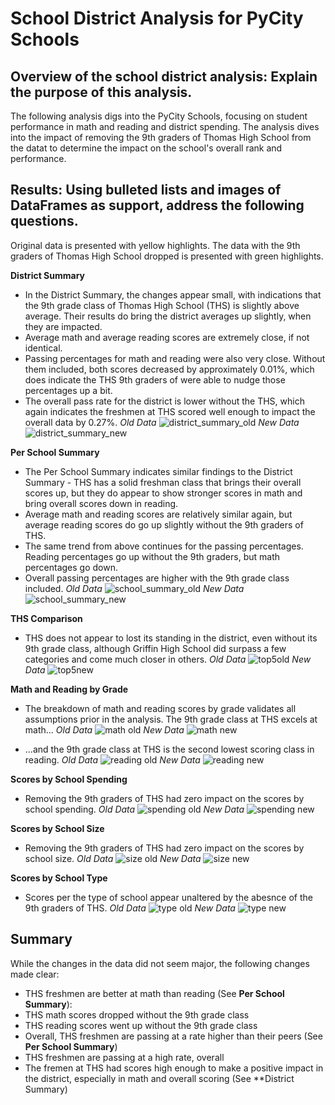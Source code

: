# School District Analysis for PyCity Schools

## Overview of the school district analysis: Explain the purpose of this analysis.
The following analysis digs into the PyCity Schools, focusing on student performance in math and reading and district spending. The analysis dives into the impact of removing the 9th graders of Thomas High School from the datat to determine the impact on the school's overall rank and performance.

## Results: Using bulleted lists and images of DataFrames as support, address the following questions.
Original data is presented with yellow highlights. The data with the 9th graders of Thomas High School dropped is presented with green highlights.


**District Summary**
 *  In the District Summary, the changes appear small, with indications that the 9th grade class of Thomas High School (THS) is slightly above average. Their results do bring the district averages up slightly, when they are impacted.
 *  Average math and average reading scores are extremely close, if not identical.
 *  Passing percentages for math and reading were also very close. Without them included, both scores decreased by approximately 0.01%, which does indicate the THS 9th graders of were able to nudge those percentages up a bit.
 *  The overall pass rate for the district is lower without the THS, which again indicates the freshmen at THS scored well enough to impact the overall data by 0.27%.
*Old Data*
![district_summary_old](https://github.com/TRACIE-F/school_district_analysis/blob/main/Resources/district_summary_ogdata.png)
*New Data*
![district_summary_new](https://github.com/TRACIE-F/school_district_analysis/blob/main/Resources/district_summary_newdata.png)

**Per School Summary**
  * The Per School Summary indicates similar findings to the District Summary - THS has a solid freshman class that brings their overall scores up, but they do appear to show stronger scores in math and bring overall scores down in reading.
  * Average math and reading scores are relatively similar again, but average reading scores do go up slightly without the 9th graders of THS. 
  * The same trend from above continues for the passing percentages. Reading percentages go up without the 9th graders, but math percentages go down.
  * Overall passing percentages are higher with the 9th grade class included. 
*Old Data*
![school_summary_old](https://github.com/TRACIE-F/school_district_analysis/blob/main/Resources/perschool_summary_ogdata.png)
*New Data*
![school_summary_new](https://github.com/TRACIE-F/school_district_analysis/blob/main/Resources/perschool_summary_newdata.png)

**THS Comparison**
 * THS does not appear to lost its standing in the district, even without its 9th grade class, although Griffin High School did surpass a few categories and come much closer in others.
*Old Data*
![top5old](https://github.com/TRACIE-F/school_district_analysis/blob/main/Resources/top5_olddata.png)
*New Data*
![top5new](https://github.com/TRACIE-F/school_district_analysis/blob/main/Resources/top5_newdata.png)

**Math and Reading by Grade**
 * The breakdown of math and reading scores by grade validates all assumptions prior in the analysis. The 9th grade class at THS excels at math...
*Old Data*
![math old](https://github.com/TRACIE-F/school_district_analysis/blob/main/Resources/readingscores_by_grade_olddata.png)
*New Data*
![math new](https://github.com/TRACIE-F/school_district_analysis/blob/main/Resources/mathscores_by_grade_newdata.png)

 * ...and the 9th grade class at THS is the second lowest scoring class in reading.
*Old Data*
![reading old](https://github.com/TRACIE-F/school_district_analysis/blob/main/Resources/readingscores_by_grade_olddata.png)
*New Data*
![reading new](https://github.com/TRACIE-F/school_district_analysis/blob/main/Resources/readingscores_by_grade_newdata.png)

**Scores by School Spending**
 * Removing the 9th graders of THS had zero impact on the scores by school spending.
*Old Data*
![spending old](https://github.com/TRACIE-F/school_district_analysis/blob/main/Resources/spending_summary_ogdata.png)
*New Data*
![spending new](https://github.com/TRACIE-F/school_district_analysis/blob/main/Resources/spending_summary_newdata.png)

**Scores by School Size**
 * Removing the 9th graders of THS had zero impact on the scores by school size.
*Old Data*
![size old](https://github.com/TRACIE-F/school_district_analysis/blob/main/Resources/size_summary_ogdata.png)
*New Data*
![size new](https://github.com/TRACIE-F/school_district_analysis/blob/main/Resources/size_summary_newdata.png)


**Scores by School Type**
 * Scores per the type of school appear unaltered by the abesnce of the 9th graders of THS.
*Old Data*
![type old](https://github.com/TRACIE-F/school_district_analysis/blob/main/Resources/type_summary_ogdata.png)
*New Data*
![type new](https://github.com/TRACIE-F/school_district_analysis/blob/main/Resources/type_summary_new_dta.png)

## Summary
While the changes in the data did not seem major, the following changes made clear:

 * THS freshmen are better at math than reading (See **Per School Summary**):
  * THS math scores dropped without the 9th grade class
  * THS reading scores went up without the 9th grade class 
 * Overall, THS freshmen are passing at a rate higher than their peers (See **Per School Summary**)
  * THS freshmen are passing at a high rate, overall 
 * The fremen at THS had scores high enough to make a positive impact in the district, especially in math and overall scoring (See **District Summary)

